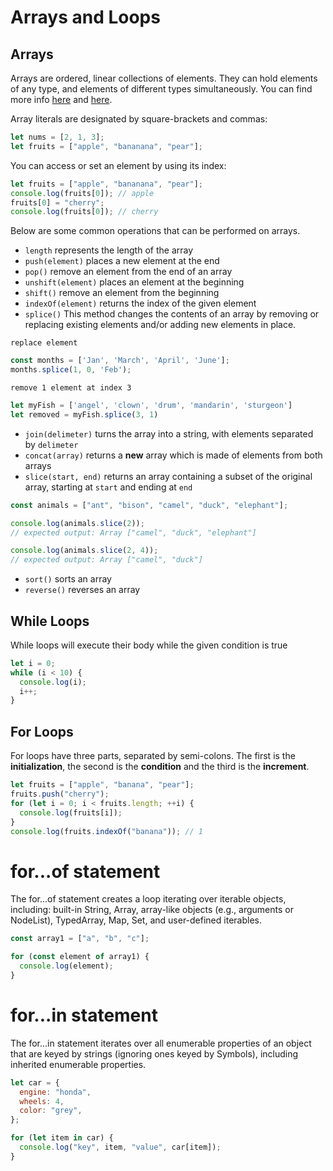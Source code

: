 # Arrays and Loops

## Arrays

Arrays are ordered, linear collections of elements. They can hold elements of any type, and elements of different types simultaneously. You can find more info [here](https://developer.mozilla.org/en-US/docs/Web/JavaScript/Reference/Global_Objects/Array) and [here](https://www.w3schools.com/jsref/jsref_obj_array.asp).

Array literals are designated by square-brackets and commas:

```javascript
let nums = [2, 1, 3];
let fruits = ["apple", "bananana", "pear"];
```

You can access or set an element by using its index:

```javascript
let fruits = ["apple", "bananana", "pear"];
console.log(fruits[0]); // apple
fruits[0] = "cherry";
console.log(fruits[0]); // cherry
```

Below are some common operations that can be performed on arrays.

- `length` represents the length of the array
- `push(element)` places a new element at the end
- `pop()` remove an element from the end of an array
- `unshift(element)` places an element at the beginning
- `shift()` remove an element from the beginning
- `indexOf(element)` returns the index of the given element
- `splice()` This method changes the contents of an array by removing or replacing existing elements and/or adding new elements in place.

`replace element`

```Javascript
const months = ['Jan', 'March', 'April', 'June'];
months.splice(1, 0, 'Feb');
```

`remove 1 element at index 3`

```Javascript
let myFish = ['angel', 'clown', 'drum', 'mandarin', 'sturgeon']
let removed = myFish.splice(3, 1)
```

- `join(delimeter)` turns the array into a string, with elements separated by `delimeter`
- `concat(array)` returns a **new** array which is made of elements from both arrays
- `slice(start, end)` returns an array containing a subset of the original array, starting at `start` and ending at `end`

```javascript
const animals = ["ant", "bison", "camel", "duck", "elephant"];

console.log(animals.slice(2));
// expected output: Array ["camel", "duck", "elephant"]

console.log(animals.slice(2, 4));
// expected output: Array ["camel", "duck"]
```

- `sort()` sorts an array
- `reverse()` reverses an array

## While Loops

While loops will execute their body while the given condition is true

```javascript
let i = 0;
while (i < 10) {
  console.log(i);
  i++;
}
```

## For Loops

For loops have three parts, separated by semi-colons. The first is the **initialization**, the second is the **condition** and the third is the **increment**.

```javascript
let fruits = ["apple", "banana", "pear"];
fruits.push("cherry");
for (let i = 0; i < fruits.length; ++i) {
  console.log(fruits[i]);
}
console.log(fruits.indexOf("banana")); // 1
```

# for...of statement

The for...of statement creates a loop iterating over iterable objects, including: built-in String, Array, array-like objects (e.g., arguments or NodeList), TypedArray, Map, Set, and user-defined iterables.

```javascript
const array1 = ["a", "b", "c"];

for (const element of array1) {
  console.log(element);
}
```

# for...in statement

The for...in statement iterates over all enumerable properties of an object that are keyed by strings (ignoring ones keyed by Symbols), including inherited enumerable properties.

```javascript
let car = {
  engine: "honda",
  wheels: 4,
  color: "grey",
};

for (let item in car) {
  console.log("key", item, "value", car[item]);
}
```
